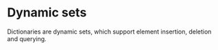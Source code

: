 # Dynamic sets

Dictionaries are dynamic sets, which support element insertion, deletion and querying.